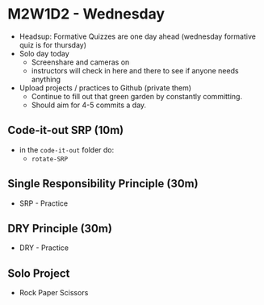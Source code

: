 # M2W1D2 - Wednesday
- Headsup: Formative Quizzes are one day ahead (wednesday formative quiz is for thursday) 
- Solo day today
  - Screenshare and cameras on
  - instructors will check in here and there to see if anyone needs anything
- Upload projects / practices to Github (private them) 
  - Continue to fill out that green garden by constantly committing.
  - Should aim for 4-5 commits a day.

## Code-it-out SRP (10m)
- in the `code-it-out` folder do:
  - `rotate-SRP`

## Single Responsibility Principle (30m)

- SRP - Practice

## DRY Principle (30m)

- DRY - Practice

## Solo Project

- Rock Paper Scissors
